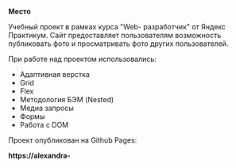 **Место**

Учебный проект в рамках курса "Web- разработчик" от Яндекс Практикум.
Сайт предоставляет пользователям возможность публиковать фото и просматривать фото других пользователей.

При работе над проектом использовались:
* Адаптивная верстка 
* Grid
* Flex
* Методология БЭМ (Nested)
* Медиа запросы
* Формы
* Работа с DOM

Проект опубликован на Github Pages: 

**https://alexandra-**
